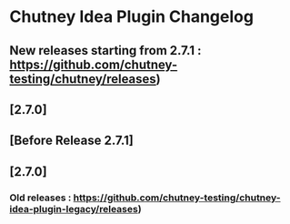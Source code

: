 <!--
  ~ SPDX-FileCopyrightText: 2017-2024 Enedis
  ~
  ~ SPDX-License-Identifier: Apache-2.0
  ~
-->

<!-- Keep a Changelog guide -> https://keepachangelog.com -->

# Chutney Idea Plugin Changelog

## New releases starting from 2.7.1 : https://github.com/chutney-testing/chutney/releases)
## [2.7.0]

## [Before Release 2.7.1]
## [2.7.0]
### Old releases : https://github.com/chutney-testing/chutney-idea-plugin-legacy/releases)
